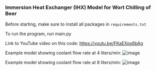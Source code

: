 ### Immersion Heat Exchanger (IHX) Model for Wort Chilling of Beer

Before starting, make sure to install all packages in `requirements.txt`

To run the program, run main.py

Link to YouTube video on this code: https://youtu.be/FKaEXpx6bAg

Example model showing coolant flow rate at 4 liters/min:
![image](https://user-images.githubusercontent.com/35041906/176330350-68326ad7-7ee0-4e6f-84d3-555c1e47c237.png)

Example model showing coolant flow rate at 8 liters/min: 
![image](https://user-images.githubusercontent.com/35041906/176330449-95038df5-321b-438f-af90-7bc7a5467439.png)

